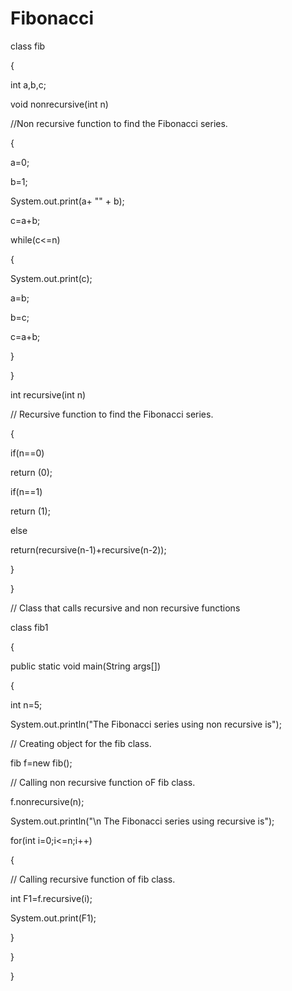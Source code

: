 # Fibonacci
class fib

{

int a,b,c; 

void nonrecursive(int n) 

//Non recursive function to find the Fibonacci series.

{ 

a=0; 

b=1;

System.out.print(a+ "" + b); 

c=a+b; 

while(c<=n)

{

System.out.print(c); 

a=b;

b=c; 

c=a+b;

}

}

int recursive(int n) 


// Recursive function to find the Fibonacci series.


{

if(n==0)

return (0); 

if(n==1)

return (1);

else

return(recursive(n-1)+recursive(n-2));

}

}

 // Class that calls recursive and non recursive functions


class fib1

{

public static void main(String args[])

{

int n=5;

System.out.println("The Fibonacci series using non recursive is"); 


 // Creating object for the fib class.


fib f=new fib();


 // Calling non recursive function oF fib class. 


f.nonrecursive(n);

System.out.println("\n The Fibonacci series using recursive is"); 

for(int i=0;i<=n;i++)

{


 // Calling recursive function of fib class. 


int F1=f.recursive(i); 

System.out.print(F1);

}

}

}
